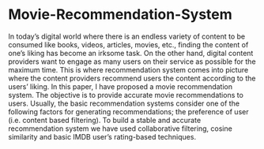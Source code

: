 # Movie-Recommendation-System
In today’s digital world where there is an endless variety of content to be consumed like books, videos, articles, movies, etc., finding the content of one’s liking has become an irksome task. On the other hand, digital content providers want to engage as many users on their service as possible for the maximum time. This is where recommendation system comes into picture where the content providers recommend users the content according to the users’ liking. In this paper, I have proposed a movie recommendation system. The objective is to provide accurate movie recommendations to users. Usually, the basic recommendation systems consider one of the following factors for generating recommendations; the preference of user (i.e. content based filtering). To build a stable and accurate recommendation system we have used collaborative filtering, cosine similarity and basic IMDB user’s rating-based techniques.
